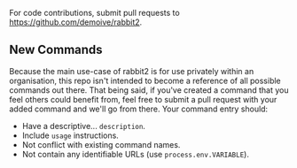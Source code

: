 <!--
https://gist.github.com/PurpleBooth/b24679402957c63ec426
https://gist.github.com/briandk/3d2e8b3ec8daf5a27a62
https://guides.github.com/introduction/flow/index.html
-->

For code contributions, submit pull requests to https://github.com/demoive/rabbit2.

## New Commands

Because the main use-case of rabbit2 is for use privately within an organisation, this repo  isn't intended to become a reference of all possible commands out there. That being said, if you've created a command that you feel others could benefit from, feel free to submit a pull request with your added command and we'll go from there. Your command entry should:

- Have a descriptive... `description`.
- Include `usage` instructions.
- Not conflict with existing command names.
- Not contain any identifiable URLs (use `process.env.VARIABLE`).

